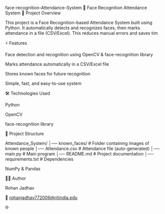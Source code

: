  face-recognition-Attendance-System
 📌 Face Recognition Attendance System
📝 Project Overview

This project is a Face Recognition-based Attendance System built using Python. It automatically detects and recognizes faces, then marks attendance in a file (CSV/Excel). This reduces manual errors and saves tim


⚡ Features

Face detection and recognition using OpenCV & face-recognition library

Marks attendance automatically in a CSV/Excel file

Stores known faces for future recognition

Simple, fast, and easy-to-use system


🛠️ Technologies Used

Python

OpenCV

face-recognition library

📂 Project Structure

Attendance_System/
│── known_faces/         # Folder containing images of known people
│── Attendance.csv       # Attendance file (auto-generated)
│── main.py              # Main program
│── README.md            # Project documentation
│── requirements.txt     # Dependencies


NumPy & Pandas

👨‍💻 Author

Rohan Jadhav

📧 rohanjadhav772006@ritindia.edu

🌐 

